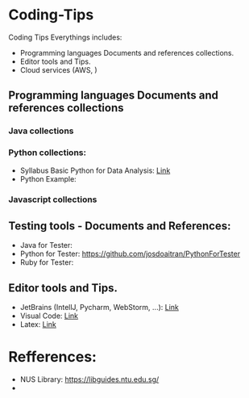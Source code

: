 # Coding-Tips
Coding Tips Everythings includes:

+ Programming languages Documents and references collections.
+ Editor tools and Tips.
+ Cloud services (AWS, )


## Programming languages Documents and references collections

### Java collections


### Python collections:

- Syllabus Basic Python for Data Analysis: [Link](https://libguides.ntu.edu.sg/python)
- Python Example:

### Javascript collections


## Testing tools - Documents and References:

- Java for Tester:
- Python for Tester: https://github.com/josdoaitran/PythonForTester
- Ruby for Tester: 


## Editor tools and Tips.

+ JetBrains (IntellJ, Pycharm, WebStorm, ...): [Link](https://github.com/josdoaitran/Coding-Tips/blob/main/JetbrainsTools.md)
+ Visual Code: [Link](https://github.com/josdoaitran/Coding-Tips/blob/main/VisualCode.md)
+ Latex: [Link](https://libguides.ntu.edu.sg/LaTeX)



# Refferences:
- NUS Library: https://libguides.ntu.edu.sg/
- 
